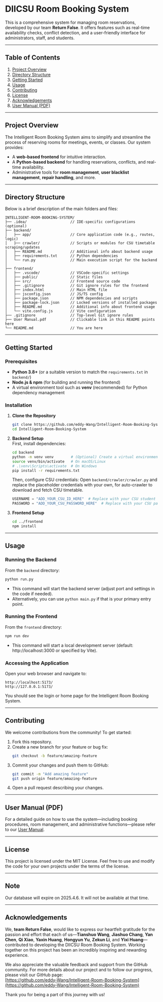 # DIICSU Room Booking System

This is a comprehensive system for managing room reservations, developed by our team **Return False**. It offers features such as real-time availability checks, conflict detection, and a user-friendly interface for administrators, staff, and students.

---

## Table of Contents
1. [Project Overview](#project-overview)  
2. [Directory Structure](#directory-structure)  
3. [Getting Started](#getting-started)  
4. [Usage](#usage)  
5. [Contributing](#contributing)  
6. [License](#license)  
7. [Acknowledgements](#acknowledgements)
8. [User Manual (PDF)](#user-manual-pdf)
---

## Project Overview

The Intelligent Room Booking System aims to simplify and streamline the process of reserving rooms for meetings, events, or classes. Our system provides:
- A **web-based frontend** for intuitive interaction.
- A **Python-based backend** for handling reservations, conflicts, and real-time availability.
- Administrative tools for **room management**, **user blacklist management**, **repair handling**, and more.

---

## Directory Structure

Below is a brief description of the main folders and files:

```
INTELLIGENT-ROOM-BOOKING-SYSTEM/
├── .idea/                    // IDE-specific configurations (optional)
├── backend/
│   ├── app/                  // Core application code (e.g., routes, logic)
│   ├── crawler/              // Scripts or modules for CSU timetable scraping/updates
│   ├── README.md             // Additional info about backend usage
│   ├── requirements.txt      // Python dependencies
│   └── run.py                // Main execution script for the backend
│   
├── frontend/
│   ├── .vscode/              // VSCode-specific settings
│   ├── public/               // Static files
│   ├── src/                  // Frontend source code
│   ├── .gitignore            // Git ignore rules for the frontend
│   ├── index.html            // Main HTML file
│   ├── jsconfig.json         // JS/TS config
│   ├── package.json          // NPM dependencies and scripts
│   ├── package-lock.json     // Locked versions of installed packages
│   ├── README.md             // Additional info about frontend usage
│   └── vite.config.js        // Vite configuration
├── .gitignore                // Top-level Git ignore rules
├── User Manual.pdf           // Clickable link in this README points here
└── README.md                 // You are here
```

---

## Getting Started

### Prerequisites

- **Python 3.8+** (or a suitable version to match the `requirements.txt` in `backend/`)
- **Node.js & npm** (for building and running the frontend)
- A virtual environment tool such as **venv** (recommended) for Python dependency management

### Installation

1. **Clone the Repository**  
   ```bash
   git clone https://github.com/eddy-Wang/Intelligent-Room-Booking-System.git
   cd Intelligent-Room-Booking-System
   ```

2. **Backend Setup**  
    First, install dependencies:
   ```bash
   cd backend
   python -m venv venv        # (Optional) Create a virtual environment
   source venv/bin/activate   # On macOS/Linux
   # .\venv\Scripts\activate  # On Windows
   pip install -r requirements.txt
   ```

    Then, configure CSU credentials:
   Open `backend/crawler/crawler.py` and replace the placeholder credentials with your own, for auto-crawler to download and fetch CSU timetable.
   ```python
   USERNAME = "ADD_YOUR_CSU_ID_HERE"  # Replace with your CSU student ID
   PASSWORD = "ADD_YOUR_CSU_PASSWORD_HERE"  # Replace with your CSU password
   ```

3. **Frontend Setup**  
   ```bash
   cd ../frontend
   npm install
   ```

---

## Usage

### Running the Backend

From the `backend` directory:
```bash
python run.py
```
- This command will start the backend server (adjust port and settings in the code if needed).
- Alternatively, you can use `python main.py` if that is your primary entry point.

### Running the Frontend

From the `frontend` directory:
```bash
npm run dev
```
- This command will start a local development server (default: http://localhost:3000 or specified by Vite).

### Accessing the Application

Open your web browser and navigate to:
```
http://localhost:5173/
http://127.0.0.1:5173/
```
You should see the login or home page for the Intelligent Room Booking System.

---

## Contributing

We welcome contributions from the community! To get started:

1. Fork this repository.
2. Create a new branch for your feature or bug fix:
   ```bash
   git checkout -b feature/amazing-feature
   ```
3. Commit your changes and push them to GitHub:
   ```bash
   git commit -m "Add amazing feature"
   git push origin feature/amazing-feature
   ```
4. Open a pull request describing your changes.

---

## User Manual (PDF)
For a detailed guide on how to use the system—including booking procedures, room management, and administrative functions—please refer to our [User Manual](./User%20Manual.pdf).

---

## License

This project is licensed under the MIT License. Feel free to use and modify the code for your own projects under the terms of the license.

---
## Note

Our database will expire on 2025.4.6. It will not be available at that time.

---

## Acknowledgements

We, **team Return False**, would like to express our heartfelt gratitude for the passion and effort that each of us—**Tianshuo Wang**, **Jiashuo Chang**, **Yan Chen**, **Qi Xiao**, **Yaxin Huang**, **Hongyun Yu**, **Zekun Li**, and **Yixi Huang**—contributed to developing the DIICSU Room Booking System. Working together on this project has been an incredibly inspiring and rewarding experience.

We also appreciate the valuable feedback and support from the GitHub community. For more details about our project and to follow our progress, please visit our GitHub page:  
[https://github.com/eddy-Wang/Intelligent-Room-Booking-System](https://github.com/eddy-Wang/Intelligent-Room-Booking-System)

Thank you for being a part of this journey with us!

